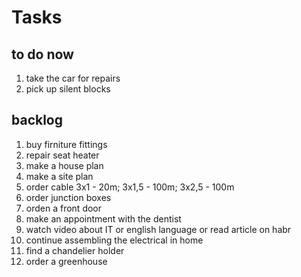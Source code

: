 #      Tasks

## to do now

1. take the car for repairs
2. pick up silent blocks

## backlog

1. buy firniture fittings
2. repair seat heater
3. make a house plan
4. make a site plan
5. order cable 3x1 - 20m; 3x1,5 - 100m; 3x2,5 - 100m
6. order junction boxes
7. orden a front door
8. make an appointment with the dentist
9. watch video about IT or english language or read article on habr
10. continue assembling the electrical in home
11. find a chandelier holder
12. order a greenhouse


